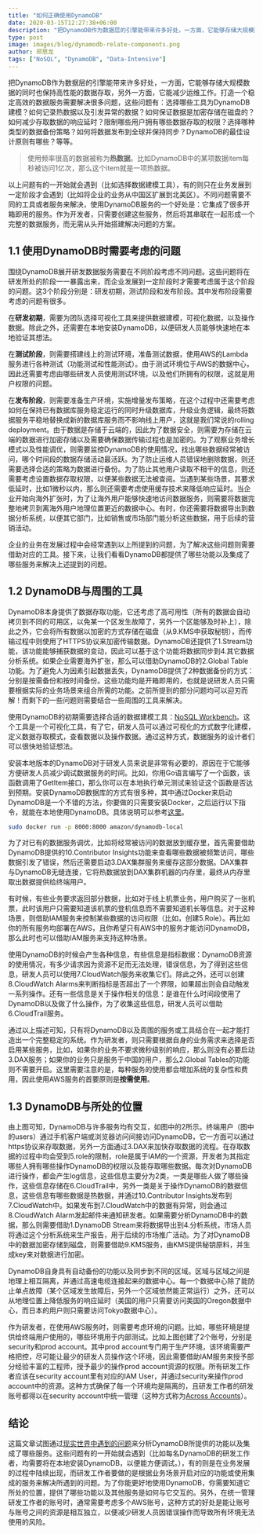 ```yaml
---
title: "如何正确使用DynamoDB"
date: 2020-03-15T12:27:38+06:00
description: "把DynamoDB作为数据层的引擎能带来许多好处，一方面，它能够存储大规模数据的同时也保持高性能的数据存取，另外一方面，它能减少运维工作。打造一个稳定高效的数据服务需要解决很多问题，这些问题有：选择哪些工具为DynamoDB建模？如何记录热数据以及引发异常的数据？如何保证数据是加密存储在磁盘的？如何减少存取数据的响应延时？限制哪些用户拥有哪些数据存取的权限？选择哪种类型的数据备份策略？如何将数据发布到全球并保持同步？DynamoDB的最佳设计原则有哪些？等等。"
type: post
image: images/blog/dynamodb-relate-components.png
author: 郑思龙
tags: ["NoSQL", "DynamoDB", "Data-Intensive"]
---
```


把DynamoDB作为数据层的引擎能带来许多好处，一方面，它能够存储大规模数据的同时也保持高性能的数据存取，另外一方面，它能减少运维工作。打造一个稳定高效的数据服务需要解决很多问题，这些问题有：选择哪些工具为DynamoDB建模？如何记录热数据以及引发异常的数据？如何保证数据是加密存储在磁盘的？如何减少存取数据的响应延时？限制哪些用户拥有哪些数据存取的权限？选择哪种类型的数据备份策略？如何将数据发布到全球并保持同步？DynamoDB的最佳设计原则有哪些？等等。

> 使用频率很高的数据被称为**热数据**。比如DynamoDB中的某项数据item每秒被访问1亿次，那么这个item就是一项热数据。

以上问题有的一开始就会遇到（比如选择数据建模工具），有的则只在业务发展到一定阶段才会遇到（比如将企业的业务从中国区扩展到北美区）。不同问题需要不同的工具或者服务来解决，使用DynamoDB服务的一个好处是：它集成了很多开箱即用的服务。作为开发者，只需要创建这些服务，然后将其串联在一起形成一个完整的数据服务，而无需从头开始搭建解决问题的方案。

## 1.1 使用DynamoDB时需要考虑的问题

围绕DynamoDB展开研发数据服务需要在不同阶段考虑不同问题。这些问题将在研发所处的阶段一一暴露出来，而企业发展到一定阶段时才需要考虑属于这个阶段的问题。这3个阶段分别是：研发初期，测试阶段和发布阶段。其中发布阶段需要考虑的问题有很多。

在**研发初期**，需要为团队选择可视化工具来提供数据建模，可视化数据，以及操作数据。除此之外，还需要在本地安装DynamoDB，以便研发人员能够快速地在本地验证其想法。

在**测试阶段**，则需要搭建线上的测试环境，准备测试数据，使用AWS的Lambda服务进行各种测试（功能测试和性能测试）。由于测试环境位于AWS的数据中心，因此还需要考虑由哪些研发人员使用测试环境，以及他们所拥有的权限，这就是用户权限的问题。

在**发布阶段**，则需要准备生产环境，实施增量发布策略，在这个过程中还需要考虑如何在保持已有数据库服务稳定运行的同时升级数据库，升级业务逻辑，最终将数据服务平稳地替换成新的数据库服务而不影响线上用户，这就是我们常说的rolling deployment。由于数据是存储于云端的，因此为了数据安全，则需要为存储在云端的数据进行加密存储以及需要确保数据传输过程也是加密的。为了观察业务增长模式以及性能调优，则需要监控DynamoDB的使用情况，找出哪些数据经常被访问，哪个时间段的数据存储活动最活跃。为了防止运维人员错误地删除数据，则还需要选择合适的策略为数据进行备份。为了防止其他用户读取不相干的信息，则还需要考虑设置数据存取权限，以便某些数据无法被查阅。当遇到某些场景，其要求低延时，比如1微秒以内，那么则还需要考虑使用缓存技术来降低响应延时。当企业开始向海外扩张时，为了让海外用户能够快速地访问数据服务，则需要将数据完整地拷贝到离海外用户地理位置更近的数据中心。有时，你还需要将数据导出到数据分析系统，以便其它部门，比如销售或市场部门能分析这些数据，用于后续的营销活动。

企业的业务在发展过程中会经常遇到以上所提到的问题，为了解决这些问题则需要借助对应的工具。接下来，让我们看看DynamoDB都提供了哪些功能以及集成了哪些服务来解决上述提到的问题。

## 1.2 DynamoDB与周围的工具

DynamoDB本身提供了数据存取功能，它还考虑了高可用性（所有的数据会自动拷贝到不同的可用区，以免某一个区发生故障了，另外一个区能够及时补上），除此之外，它会将所有数据以加密的方式存储在磁盘（从9.KMS中获取秘钥），而传输过程中则使用了HTTPS协议来加密传输数据。DynamoDB还提供了1.Stream功能，该功能能够捕获数据的变动，因此可以基于这个功能将数据同步到4.其它数据分析系统。如果企业需要海外扩张，那么可以借助DynamoDB的2.Global Table功能。为了避免人为因素引起数据丢失，DynamoDB提供了2种数据备份的方式：分别是按需备份和按时间备份。这些功能均是开箱即用的，也就是说研发人员只需要根据实际的业务场景来组合所需的功能。之前所提到的部分问题均可以迎刃而解！而剩下的一些问题则需要结合一些周围的工具来解决。

使用DynamoDB的初期需要选择合适的数据建模工具：[NoSQL Workbench](https://docs.aws.amazon.com/amazondynamodb/latest/developerguide/workbench.settingup.html)。这个工具是一个可视化工具，有了它，研发人员可以通过可视化的方式数字化建模，定义数据存取模式，查看数据以及操作数据。通过这种方式，数据服务的设计者们可以很快地验证想法。

安装本地版本的DynamoDB对于研发人员来说是非常有必要的，原因在于它能够方便研发人员减少调试数据服务的时间。比如，你用Go语言编写了一个函数，该函数调用了GetItem接口，那么你可以在本地执行单元测试来验证这个函数是否达到预期。安装DynamoDB数据库的方式有很多种，其中通过Docker来启动DynamoDB是一个不错的方法，你要做的只需要安装Docker，之后运行以下指令，就能在本地使用DynamoDB。具体说明可以参考[这里](https://docs.aws.amazon.com/amazondynamodb/latest/developerguide/DynamoDBLocal.Docker.html)。

```bash
sudo docker run -p 8000:8000 amazon/dynamodb-local
```

为了对已有的数据服务调优，比如将经常被访问的数据放到缓存里，首先需要借助DynamoDB提供的10.Contributor Insights功能来查看哪些数据被频繁访问，哪些数据引发了错误，然后还需要启动3.DAX集群服务来缓存这部分数据。DAX集群与DynamoDB无缝连接，它将热数据放到DAX集群机器的内存里，最终从内存里取出数据提供给终端用户。

有时候，有些业务要求返回部分数据，比如对于线上机票业务，用户购买了一张机票，此时该用户只需要知道该机票的登机信息而不需要知道机长等信息。对于这种场景，则借助IAM服务来控制某些数据的访问权限（比如，创建5.Role）。再比如你的所有服务均部署在AWS，且你希望只有AWS中的服务才能访问DynamoDB，那么此时也可以借助IAM服务来支持这种场景。

使用DynamoDB的时候会产生各种信息，有些信息是指标数据：DynamoDB资源的使用情况，有多少请求因为资源不足而无法处理，错误信息，为了得到这些信息，研发人员可以使用7.CloudWatch服务来收集它们。除此之外，还可以创建8.CloudWatch Alarms来判断指标是否超出了一个界限，如果超出则会自动触发一系列操作。还有一些信息是关于操作相关的信息：是谁在什么时间段使用了DynamoDB以及做了什么操作，为了收集这些信息，研发人员可以借助6.CloudTrail服务。

通过以上描述可知，只有将DynamoDB以及周围的服务或工具结合在一起才能打造出一个完整稳定的系统。作为研发者，则只需要根据自身的业务需求来选择是否启用某些服务，比如，如果你的业务不要求微秒级别的响应，那么则没有必要启动3.DAX服务；如果你的业务只是服务于中国的用户，那么2.Global Tables的功能则不需要开启。这里需要注意的是，每种服务的使用都会增加系统的复杂性和费用，因此使用AWS服务的首要原则是**按需使用**。

## 1.3 DynamoDB与所处的位置

由上图可知，DynamoDB与许多服务均有交互，如图中的2所示。终端用户（图中的users）通过手机客户端或浏览器访问间接访问DynamoDB，它一方面可以通过https协议来存取数据，另外一方面通过3.DAX来加快存取数据的流程。在存取数据的过程中均会受到5.role的限制，role是属于IAM的一个资源，开发者为其指定哪些人拥有哪些操作DynamoDB的权限以及能存取哪些数据。每次对DynamoDB进行操作，都会产生log信息，这些信息主要分为2类，一类是哪些人做了哪些操作，这些信息存储在6.CloudTrail中，另外一类是关于操作DynamoDB的数据信息，这些信息有哪些数据是热数据，并通过10.Contributor Insights发布到7.CloudWatch中。如果发布到7.CloudWatch中的数据有异常，则会通过8.CloudWatch Alarm发起邮件来通知研发者。如果需要分析DynamoDB中的数据，那么则需要借助1.DynamoDB Stream来将数据导出到4.分析系统，市场人员将通过这个分析系统来生产报告，用于后续的市场推广活动。为了对DynamoDB中的数据加密存储到磁盘，则需要借助9.KMS服务，由KMS提供秘钥原料，并生成key来对数据进行加密。

DynamoDB自身具有自动备份的功能以及同步到不同的区域。区域与区域之间是地理上相互隔离，并通过高速电缆连接起来的数据中心。每一个数据中心除了能防止单点故障（某个区域发生故障后，另外一个区域依然能正常运行）之外，还可以从地理位置上降低服务的响应延时（美国的用户只需要访问美国的Oregon数据中心，而日本的用户则只需要访问Tokyo数据中心）。

作为研发者，在使用AWS服务时，则需要考虑环境的问题。比如，哪些环境是提供给终端用户使用的，哪些环境用于内部测试。比如上图创建了2个账号，分别是security和prod account。其中prod account专门用于生产环境，该环境需要严格把控，尽可能让最少的研发人员操作这个环境，因此需要借助IAM服务来授予部分经验丰富的工程师，授予最少的操作prod account资源的权限。所有研发工作者应该在security account里有对应的IAM User，并通过security来操作prod account中的资源。这种方式确保了每一个环境均是隔离的，且研发工作者的研发账号都得以在security account中统一管理（这种方式称为[Across Accounts](https://2cloudlab.com/portfolio/how-to-construct-enterprise-accounts/)）。

## 结论

这篇文章试图通过[现实世界中遇到的问题](https://2cloudlab.com/nosql/amazon-back-end-data-system/)来分析DynamoDB所提供的功能以及集成了哪些服务。这些问题有的一开始就会遇到（比如每名DynamoDB的研发工作者，均需要将在本地安装DynamoDB，以便能方便调试。），有的则是在业务发展的过程中陆续出现，而研发工作者要做的是根据业务场景开启对应的功能或使用集成的服务来解决所遇到的问题。为了你能更好地使用DynamoDB，你需要知道它所处的位置，提供了哪些功能以及其他服务是如何与它交互的。另外，在统一管理研发工作者的账号时，通常需要考虑多个AWS账号，这种方式的好处是能让账号与账号之间的资源是相互独立，以便减少研发人员因错误操作而导致所有环境无法使用的风险。